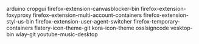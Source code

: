 arduino
cropgui
firefox-extension-canvasblocker-bin
firefox-extension-foxyproxy
firefox-extension-multi-account-containers
firefox-extension-styl-us-bin
firefox-extension-user-agent-switcher
firefox-temporary-containers
flatery-icon-theme-git
kora-icon-theme
osslsigncode
vesktop-bin
wlay-git
youtube-music-desktop
